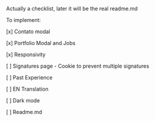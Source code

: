 Actually a checklist, later it will be the real readme.md

To implement:

[x] Contato modal

[x] Portfolio Modal and Jobs

[x] Responsivity

[ ] Signatures page
    - Cookie to prevent multiple signatures

[ ] Past Experience

[ ] EN Translation

[ ] Dark mode

[ ] Readme.md
